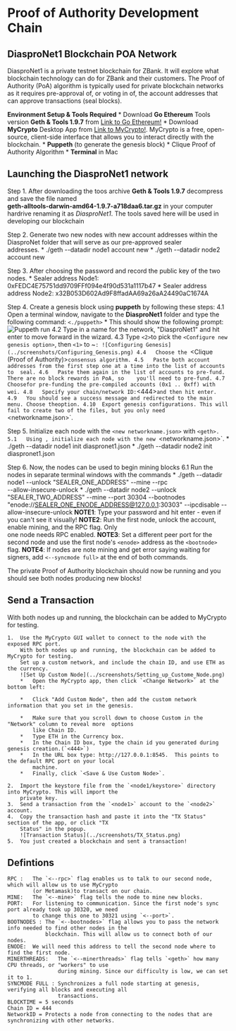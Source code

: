 # Proof of Authority Development Chain

## DiasproNet1 Blockchain POA Network

DiasproNet1 is a private testnet blockchain for ZBank. It will explore what blockchain technology can do for ZBank and their customers. The Proof of Authority (PoA) algorithm is typically used for private blockchain networks as it requires pre-approval of, or voting in of, the account addresses that can approve transactions (seal blocks).

**Environment Setup & Tools Required**
    * Download **Go Ethereum** Tools version **Geth & Tools 1.9.7** from 
      [Link to Go Ethereum!](https://geth.ethereum.org/downloads/)
    * Download **MyCrypto** Desktop App from [Link to MyCrypto!](https://download.mycrypto.com/). MyCrypto 
      is a free, open-source, client-side interface that allows you to interact directly with the blockchain.
    * **Puppeth** (to generate the genesis block)
    * Clique Proof of Authority Algorithm
    * **Terminal** in Mac

## Launching the DiasproNet1 network

Step 1. After downloading the toos archive **Geth & Tools 1.9.7** decompress and save the file named        
        **geth-alltools-darwin-amd64-1.9.7-a718daa6.tar.gz** in your computer hardrive renaming it as *DiasproNet1*. The tools saved here will be used in developing our blockchain

Step 2. Generate two new nodes with new account addresses within the DiasproNet folder that will serve as 
        our pre-approved sealer    
        addresses. 
            * ./geth --datadir node1 account new
            * ./geth --datadir node2 account new

Step 3. After choosing the password and record the public key of the two nodes.
            * Sealer address Node1: 0xFEDC4E75751dd9709FFf094e4f90d531a1117b47
            * Sealer address address Node2: x32B053D602Ad9F8ffadAA69a26aA24490aC1674A

Step 4. Create a genesis block using **puppeth** by following these steps:
        4.1   Open a terminal window, navigate to the **DiasproNet1** folder and type the following command:
              `<./puppeth>`
              * This should show the following prompt:
              ![Puppeth run](../screenshots/Run_Puppeth.png)
        4.2   Type in a name for the network, "DiasproNet1" and hit enter to move forward in the wizard.
        4.3   Type `<2>`to pick the `<Configure new genesis option>`, then `<1>` to ~<Create new genesis   
              from scratch>`:
              ![Configuring Genesis](../screenshots/Configuring_Genesis.png)
        4.4   Choose the `<Clique (Proof of Authority)>` consensus algorithm.
        4.5   Paste both account addresses from the first step one at a time into the list of accounts to 
              seal.
        4.6   Paste them again in the list of accounts to pre-fund. There are no block rewards in PoA, so   
              you'll need to pre-fund.
        4.7   Choose `<no>` for pre-funding the pre-compiled accounts (0x1 .. 0xff) with wei.
        4.8   Specify your chain/network ID: `<444>` and then hit enter. 
        4.9   You should see a success message and redirected to the main menu. Choose the `<Manage 
              existing genesis>` option.
        4.10  Export genesis configurations. This will fail to create two of the files, but you only need   
              `<networkname.json>`.

Step 5. Initialize each node with the `<new networkname.json>` with `<geth>.
        5.1   Using `<geth>`, initialize each node with the new `<networkname.json>`.
                *   ./geth --datadir node1 init diaspronet1.json
                *   ./geth --datadir node2 init diaspronet1.json

Step 6. Now, the nodes can be used to begin mining blocks
        6.1   Run the nodes in separate terminal windows with the commands
                *   ./geth --datadir node1 --unlock "SEALER_ONE_ADDRESS" --mine --rpc   
                    --allow-insecure-unlock
                *   ./geth --datadir node2 --unlock "SEALER_TWO_ADDRESS" --mine --port 30304 --bootnodes 
                    "enode://SEALER_ONE_ENODE_ADDRESS@127.0.0.1:30303" --ipcdisable --allow-insecure-unlock
                **NOTE1**: Type your password and hit enter - even if you can't see it visually!
                **NOTE2**: Run the first node, unlock the account, enable mining, and the RPC flag. Only   
                           one node needs RPC enabled.
                **NOTE3**: Set a different peer port for the second node and use the first node's `<enode>` 
                           address as the `<bootnode>` flag.
                **NOTE4**: If nodes are note mining and get error saying waiting for signers, add `<--syncmode full>` at the end of both commands.

The private Proof of Authority blockchain should now be running  and you should see both nodes producing new blocks!

## Send a Transaction

With both nodes up and running, the blockchain can be added to MyCrypto for testing.

    1.  Use the MyCrypto GUI wallet to connect to the node with the exposed RPC port.
        With both nodes up and running, the blockchain can be added to MyCrypto for testing.
        Set up a custom network, and include the chain ID, and use ETH as the currency.
        ![Set Up Custom Node](../screenshots/Setting_up_Custome_Node.png)
        *   Open the MyCrypto app, then click `<Change Network>` at the bottom left:

        *   Click "Add Custom Node", then add the custom network information that you set in the genesis.

        *   Make sure that you scroll down to choose Custom in the "Network" column to reveal more  options 
            like Chain ID.
        *   Type ETH in the Currency box.
        *   In the Chain ID box, type the chain id you generated during genesis creation.(`<444>`)
        *   In the URL box type: http://127.0.0.1:8545.  This points to the default RPC port on your local 
            machine.
        *   Finally, click `<Save & Use Custom Node>`.

    2.  Import the keystore file from the `<node1/keystore>` directory into MyCrypto. This will import the 
        private key.
    3.  Send a transaction from the `<node1>` account to the `<node2>` account.
    4.  Copy the transaction hash and paste it into the "TX Status" section of the app, or click "TX        
        Status" in the popup.
        ![Transaction Status](../screenshots/TX_Status.png)
    5.  You just created a blockchain and sent a transaction!

## Defintions

    RPC :   The `<--rpc>` flag enables us to talk to our second node, which will allow us to use MyCrypto   
            (or Metamask)to transact on our chain.
    MINE:   The `<--mine>` flag tells the node to mine new blocks.
    PORT:   For listening to communication. Since the first node's sync port already took up 30320, we need 
            to change this one to 30321 using `<--port>`.
    BOOTNODES : The `<--bootnodes>` flag allows you to pass the network info needed to find other nodes in the 
                blockchain. This will allow us to connect both of our nodes.
    ENODE:  We will need this address to tell the second node where to find the first node.
    MINERTHREADS:   The `<--minerthreads>` flag tells `<geth>` how many CPU threads, or "workers" to use 
                    during mining. Since our difficulty is low, we can set it to 1.
    SYNCMODE FULL : Synchronizes a full node starting at genesis, verifying all blocks and executing all   
                    transactions. 
    BLOCKTIME = 5 seconds
    Chain ID = 444
    NetworkID = Protects a node from connecting to the nodes that are synchronizing with other networks. 


















 





























